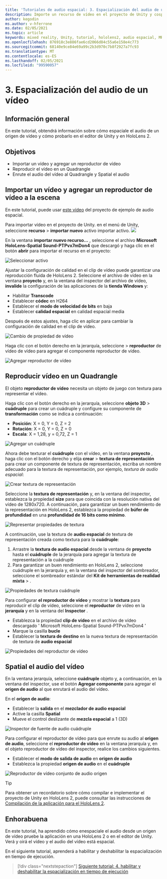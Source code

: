 ```yaml
---
title: 'Tutoriales de audio espacial: 3. Espacialización del audio de un vídeo'
description: Importe un recurso de vídeo en el proyecto de Unity y cospatiala el audio del vídeo.
author: kegodin
ms.author: v-hferrone
ms.date: 02/05/2021
ms.topic: article
keywords: mixed reality, Unity, tutorial, hololens2, audio espacial, MRTK, kit de herramientas de realidad mixta, UWP, Windows 10, HRTF, función de transferencia relacionada con el encabezado, reverberación, Microsoft Spatializer, vídeo, importación, reproductor de vídeo
ms.openlocfilehash: 876918c3e886fae6cd2066d84c55a6e158e4c773
ms.sourcegitcommit: 68140e9ce84e69a99c2b3d970c7b8f2927a7fc93
ms.translationtype: MT
ms.contentlocale: es-ES
ms.lasthandoff: 02/05/2021
ms.locfileid: "99590057"
---
```

# <a name="3-spatializing-audio-from-a-video"></a>3. Espacialización del audio de un vídeo

## <a name="overview"></a>Información general

En este tutorial, obtendrá información sobre cómo espaciale el audio de un origen de vídeo y cómo probarlo en el editor de Unity y en HoloLens 2.

## <a name="objectives"></a>Objetivos

* Importar un vídeo y agregar un reproductor de vídeo
* Reproducir el vídeo en un Quadrangle
* Enrute el audio del vídeo al Quadrangle y Spatial el audio

## <a name="import-a-video-and-add-a-video-player-to-the-scene"></a>Importar un vídeo y agregar un reproductor de vídeo a la escena

En este tutorial, puede usar [este vídeo](https://github.com/microsoft/spatialaudio-unity/blob/develop/Samples/MicrosoftSpatializerSample/Assets/Microsoft%20HoloLens%20-%20Spatial%20Sound-PTPvx7mDon4.mp4?raw=true) del proyecto de ejemplo de audio espacial.

Para importar vídeo en el proyecto de Unity. en el menú de Unity, seleccione **recurso**  >  **importar nuevo** 
 activo importar activo. ![](images/spatial-audio/spatial-audio-03-section1-step1-1.png)

En la ventana **importar nuevo recurso...** , seleccione el archivo **Microsoft HoloLens-Spatial Sound-PTPvx7mDon4** que descargó y haga clic en el botón **abrir** para importar el recurso en el proyecto:

![Seleccionar activo](images/spatial-audio/spatial-audio-03-section1-step1-2.png)

Ajustar la configuración de calidad en el clip de vídeo puede garantizar una reproducción fluida de HoloLens 2. Seleccione el archivo de vídeo en la ventana **proyecto** y, en la ventana del inspector del archivo de vídeo, **invalide** la configuración de las aplicaciones de la **tienda Windows** y:

* Habilitar **Transcode**
* Establecer **códec** en H264
* Establecer el **modo de velocidad de bits** en baja
* Establecer **calidad espacial** en calidad espacial media

Después de estos ajustes, haga clic en aplicar para cambiar la configuración de calidad en el clip de vídeo.

![Cambio de propiedad de vídeo](images/spatial-audio/spatial-audio-03-section1-step1-3.png)

Haga clic con el botón derecho en la jerarquía, seleccione  >  **reproductor** de vídeo de vídeo para agregar el componente reproductor de vídeo.

![Agregar reproductor de vídeo](images/spatial-audio/spatial-audio-03-section1-step1-4.png)

## <a name="play-video-onto-a-quadrangle"></a>Reproducir vídeo en un Quadrangle

El objeto **reproductor de vídeo** necesita un objeto de juego con textura para representar el vídeo.

Haga clic con el botón derecho en la jerarquía, seleccione **objeto 3D**  >  **cuádruple** para crear un cuádruple y configure su componente de **transformación** como se indica a continuación:

* **Posición**: X = 0, Y = 0, Z = 2
* **Rotación**: X = 0, Y = 0, Z = 0
* **Escala**: X = 1,28, y = 0,72, Z = 1

![Agregar un cuádruple](images/spatial-audio/spatial-audio-03-section2-step1-1.png)

Ahora debe texturar el **cuádruple** con el vídeo, en la ventana **proyecto** , haga clic con el botón derecho y elija **crear**  >  **textura de representación** para crear un componente de textura de representación, escriba un nombre adecuado para la textura de representación, por ejemplo, _textura de audio espacial_:

![Crear textura de representación](images/spatial-audio/spatial-audio-03-section2-step1-2.png)

Seleccione la **textura de representación** y, en la ventana del inspector, establezca la propiedad **size** para que coincida con la resolución nativa del vídeo de 1280x720. A continuación, para garantizar un buen rendimiento de la representación en HoloLens 2, establezca la propiedad de **búfer de profundidad** en una **profundidad de 16 bits como mínimo**.

![Representar propiedades de textura](images/spatial-audio/spatial-audio-03-section2-step1-3.png)

A continuación, use la textura de **audio espacial** de textura de representación creada como textura para la **cuádruple**:

1. Arrastre la **textura de audio espacial** desde la ventana de **proyecto** hasta el **cuádruple** de la jerarquía para agregar la textura de representación a la cuádruple
2. Para garantizar un buen rendimiento en HoloLens 2, seleccione cuádruple en la jerarquía y, en la ventana del inspector del sombreador, seleccione el sombreador estándar del **Kit de herramientas de realidad mixta**  >   .

![Propiedades de textura cuádruple](images/spatial-audio/spatial-audio-03-section2-step1-4.png)

Para configurar **el reproductor de vídeo** y mostrar la **textura** para reproducir el clip de vídeo, seleccione el **reproductor** de vídeo en la **jerarquía** y en la ventana del **Inspector** .

* Establezca la propiedad **clip de vídeo** en el archivo de vídeo descargado ' Microsoft HoloLens-Spatial Sound-PTPvx7mDon4 '
* Marque la casilla **bucle**
* Establecer la **textura de destino** en la nueva textura de representación de textura de **audio espacial**

![Propiedades del reproductor de vídeo](images/spatial-audio/spatial-audio-03-section2-step1-5.png)

## <a name="spatialize-the-audio-from-the-video"></a>Spatial el audio del vídeo

En la ventana jerarquía, seleccione **cuádruple** objeto y, a continuación, en la ventana del inspector, use el botón **Agregar componente** para agregar el **origen de audio** al que enrutará el audio del vídeo.

En el **origen de audio**:

* Establecer la **salida** en el **mezclador de audio espacial**
* Active la casilla **Spatial**
* Mueve el control deslizante de **mezcla espacial** a 1 (3D)

![Inspector de fuente de audio cuádruple](images/spatial-audio/spatial-audio-03-section3-step1-1.png)

Para configurar el reproductor de vídeo para que enrute su audio al **origen de audio**, seleccione el **reproductor de vídeo** en la ventana jerarquía y, en el objeto reproductor de vídeo del inspector, realice los cambios siguientes.

* Establecer el **modo de salida de audio** en **origen de audio**
* Establezca la propiedad **origen de audio** en el **cuádruple**

![Reproductor de vídeo conjunto de audio origen](images/spatial-audio/spatial-audio-03-section3-step1-2.png)

> [!TIP]
> Para obtener un recordatorio sobre cómo compilar e implementar el proyecto de Unity en HoloLens 2, puede consultar las instrucciones de [Compilación de la aplicación para el HoloLens 2](mr-learning-base-02.md#building-your-application-to-your-hololens-2).

## <a name="congratulations"></a>Enhorabuena

En este tutorial, ha aprendido cómo enespaciale el audio desde un origen de vídeo pruebe la aplicación en una HoloLens 2 o en el editor de Unity. Verá y oirá el vídeo y el audio del vídeo está espacial.

En el siguiente tutorial, aprenderá a habilitar y deshabilitar la espacialización en tiempo de ejecución.

> [!div class="nextstepaction"]
> [Siguiente tutorial: 4. habilitar y deshabilitar la espacialización en tiempo de ejecución](unity-spatial-audio-ch4.md)
